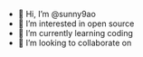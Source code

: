- 👋 Hi, I’m @sunny9ao
- 👀 I’m interested in open source
- 🌱 I’m currently learning coding
- 💞️ I’m looking to collaborate on 

<!---
sunny9ao/sunny9ao is a ✨ special ✨ repository because its `README.md` (this file) appears on your GitHub profile.
You can click the Preview link to take a look at your changes.
--->
